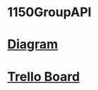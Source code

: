 # 1150GroupAPI
# [Diagram](https://dbdiagram.io/d/609b094bb29a09603d1474b5)
# [Trello Board](https://trello.com/b/0VfjikhN/stories)
